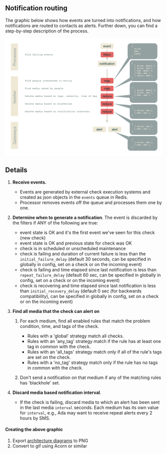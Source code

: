 ## Notification routing

The graphic below shows how events are turned into
notifications, and how notifications are routed to contacts as alerts. Further down, you
can find a step-by-step description of the process.

![notification routing](/images/notification-routing.gif)

## Details

1. **Receive events.**
    * Events are generated by external check execution systems and created as json objects in the `events` queue in Redis.
    * Processor removes events off the queue and processes them one by one.

2. **Determine when to generate a notification**. The event is discarded by the filters if ANY of the following are true:
    * event state is OK and it's the first event we've seen for this check (new check)
    * event state is OK and previous state for check was OK
    * check is in scheduled or unscheduled maintenance
    * check is failing and duration of current failure is less than the `initial_failure_delay` (default 30 seconds, can be specified in globally in config, set on a check or on the incoming event)
    * check is failing and time elapsed since last notification is less than `repeat_failure_delay` (default 60 sec, can be specified in globally in config, set on a check or on the incoming event)
    * check is recovering and time elapsed since last notification is less than `initial_recovery_delay` (default 0 sec (for backwards compatibility), can be specified in globally in config, set on a check or on the incoming event)

3. **Find all media that the check can alert on**
    1. For each medium, find all enabled rules that match the problem condition, time, and tags of the check.
        * Rules with a 'global' strategy match all checks.
        * Rules with an 'any_tag' strategy match if the rule has at least one tag in common with the check.
        * Rules with an 'all_tags' strategy match only if all of the rule's tags are set on the check.
        * Rules with a 'no_tag' strategy match only if the rule has no tags in common with the check.

    2. Don't send a notification on that medium if any of the matching rules has 'blackhole' set.

4. **Discard media based notification interval**.
    * If the check is failing, discard media to which an alert has been sent in the last media `interval` seconds. Each medium has its own value for `interval`, e.g., Ada may want to receive repeat alerts every 2 hours by SMS.

#### Creating the above graphic

1. Export [architecture diagrams](/images/FlapjackArchitecture.key) to PNG
2. Convert to gif using Acorn or similar
